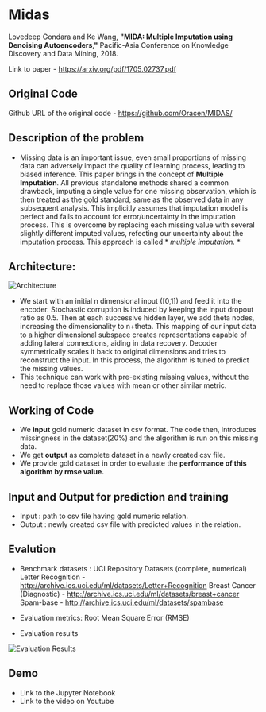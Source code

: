 # Midas
Lovedeep Gondara and Ke Wang, **"MIDA: Multiple Imputation using Denoising Autoencoders,"** Pacific-Asia Conference on Knowledge Discovery and Data Mining, 2018.

Link to paper - https://arxiv.org/pdf/1705.02737.pdf

## Original Code
Github URL of the original code - https://github.com/Oracen/MIDAS/

## Description of the problem
- Missing data is an important issue, even small proportions of missing data can adversely impact the quality of learning process, leading   to biased inference. This paper brings in the concept of **Multiple Imputation**. All previous standalone methods shared a common drawback, imputing a single value for one missing observation, which is then treated as the gold standard, same as the observed data in any  subsequent analysis. This implicitly assumes that imputation model is perfect and fails to account for error/uncertainty in the imputation process. This is overcome by replacing each missing value with several slightly different imputed values, refecting our uncertainty about the imputation process. This approach is called * *multiple imputation.* *

## Architecture: 

![Architecture](https://github.com/karishma-chadha/ditk/blob/develop/data_cleaning/midas/readme-images/midas_arch.png)

- We start with an initial n dimensional input ([0,1]) and feed it into the encoder. Stochastic corruption is induced by keeping the input  dropout ratio as 0.5. Then at each successive hidden layer, we add theta nodes, increasing the dimensionality to n+theta. This mapping of our input data to a higher dimensional subspace creates representations capable of adding lateral connections, aiding in data recovery. Decoder symmetrically scales it back to original dimensions and tries to reconstruct the input. In this process, the algorithm is tuned to predict the missing values.
- This technique can work with pre-existing missing values, without the need to replace those values with mean or other similar metric.

## Working of Code
- We **input** gold numeric dataset in csv format. The code then, introduces missingness in the dataset(20%) and the algorithm is run on this missing data.
- We get **output** as complete dataset in a newly created csv file.
- We provide gold dataset in order to evaluate the **performance of this algorithm by rmse value.**

## Input and Output for prediction and training
- Input  : path to csv file having gold numeric relation.
- Output : newly created csv file with predicted values in the relation.

## Evalution
- Benchmark datasets :
  UCI Repository Datasets
 (complete, numerical) 
Letter Recognition - http://archive.ics.uci.edu/ml/datasets/Letter+Recognition
Breast Cancer (Diagnostic) - http://archive.ics.uci.edu/ml/datasets/breast+cancer
Spam-base - http://archive.ics.uci.edu/ml/datasets/spambase

- Evaluation metrics:
  Root Mean Square Error (RMSE) 
  
 - Evaluation results
 
![Evaluation Results](https://github.com/karishma-chadha/ditk/blob/develop/data_cleaning/midas/readme-images/midas_eval_results.PNG) 

## Demo
- Link to the Jupyter Notebook 
- Link to the video on Youtube

